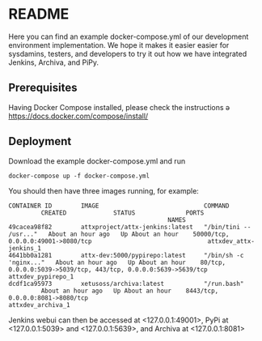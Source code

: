 # README

Here you can find an example docker-compose.yml of our development environment implementation. We hope it makes it easier easier for sysdamins, testers, and developers to try it out how we have integrated Jenkins, Archiva, and PiPy.

## Prerequisites

Having Docker Compose installed, please check the instructions  ə https://docs.docker.com/compose/install/

## Deployment

Download the example docker-compose.yml and run

`docker-compose up -f docker-compose.yml`

You should then have three images running, for example:

```
CONTAINER ID        IMAGE                             COMMAND                  CREATED             STATUS              PORTS                                                             NAMES
49cacea98f82        attxproject/attx-jenkins:latest   "/bin/tini -- /usr..."   About an hour ago   Up About an hour    50000/tcp, 0.0.0.0:49001->8080/tcp                                attxdev_attx-jenkins_1
4641bb0a1281        attx-dev:5000/pypirepo:latest     "/bin/sh -c 'nginx..."   About an hour ago   Up About an hour    80/tcp, 0.0.0.0:5039->5039/tcp, 443/tcp, 0.0.0.0:5639->5639/tcp   attxdev_pypirepo_1
dcdf1ca95973        xetusoss/archiva:latest           "/run.bash"              About an hour ago   Up About an hour    8443/tcp, 0.0.0.0:8081->8080/tcp                                  attxdev_archiva_1
```

Jenkins webui can then be accessed at <127.0.0.1:49001>, PyPi at <127.0.0.1:5039> and <127.0.0.1:5639>, and Archiva at <127.0.0.1:8081>
